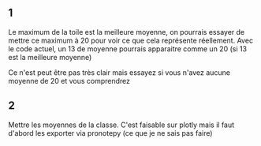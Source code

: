 ## 1
Le maximum de la toile est la meilleure moyenne, on pourrais essayer de mettre ce maximum à
20 pour voir ce que cela représente réellement. Avec le code actuel, un 13 de moyenne pourrais
apparaitre comme un 20 (si 13 est la meilleure moyenne)

Ce n'est peut être pas très clair mais essayez si vous n'avez aucune moyenne de 20 et vous comprendrez

## 2
Mettre les moyennes de la classe. C'est faisable sur plotly mais il faut d'abord les exporter via 
pronotepy (ce que je ne sais pas faire)
